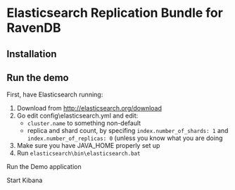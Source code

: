 # Elasticsearch Replication Bundle for RavenDB

## Installation

## Run the demo

First, have Elasticsearch running:

1. Download from http://elasticsearch.org/download
2. Go edit config\elasticsearch.yml and edit:
	* `cluster.name` to something non-default
	* replica and shard count, by specifing `index.number_of_shards: 1` and `index.number_of_replicas: 0` (unless you know what you are doing
3. Make sure you have JAVA_HOME properly set up
4. Run `elasticsearch\bin\elasticsearch.bat`

Run the Demo application

Start Kibana
